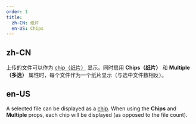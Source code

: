 ```yaml
---
order: 1
title:
  zh-CN: 纸片
  en-US: Chips
---
```


## zh-CN

上传的文件可以作为 [chip（纸片）](/en-US/components/chip) 显示。同时启用 **Chips（纸片）** 和 **Multiple（多选）** 属性时，每个文件作为一个纸片显示（与选中文件数相反）。

## en-US

A selected file can be displayed as a [chip](/en-US/components/chip). When using the **Chips** and **Multiple** props, each chip will be displayed (as opposed to the file count).
